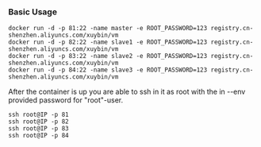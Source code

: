 ### Basic Usage
```
docker run -d -p 81:22 -name master -e ROOT_PASSWORD=123 registry.cn-shenzhen.aliyuncs.com/xuybin/vm
docker run -d -p 82:22 -name slave1 -e ROOT_PASSWORD=123 registry.cn-shenzhen.aliyuncs.com/xuybin/vm
docker run -d -p 83:22 -name slave2 -e ROOT_PASSWORD=123 registry.cn-shenzhen.aliyuncs.com/xuybin/vm
docker run -d -p 84:22 -name slave3 -e ROOT_PASSWORD=123 registry.cn-shenzhen.aliyuncs.com/xuybin/vm
```

After the container is up you are able to ssh in it as root with the in --env provided password for "root"-user.
```
ssh root@IP -p 81
ssh root@IP -p 82
ssh root@IP -p 83
ssh root@IP -p 84